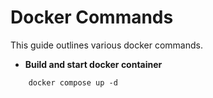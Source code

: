 # Docker Commands
This guide outlines various docker commands.

- **Build and start docker container**

``` 
    docker compose up -d
```

